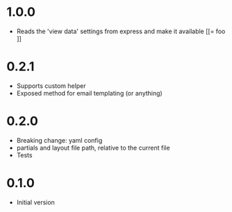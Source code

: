 # 1.0.0
- Reads the 'view data' settings from express and make it available [[= foo ]]

# 0.2.1
- Supports custom helper
- Exposed method for email templating (or anything)

# 0.2.0
- Breaking change: yaml config
- partials and layout file path, relative to the current file
- Tests

# 0.1.0
- Initial version

